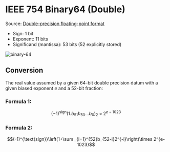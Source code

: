 # IEEE 754 Binary64 (Double)

Source: [Double-precision floating-point format](https://en.wikipedia.org/wiki/Double-precision_floating-point_format)

- Sign: 1 bit
- Exponent: 11 bits
- Significand (mantissa): 53 bits (52 explicitly stored)

![binary-64](https://user-images.githubusercontent.com/80301412/228359369-9090a259-e227-472e-8826-0e614069bc0f.png)

## Conversion

The real value assumed by a given 64-bit double precision datum with a given
biased exponent $e$ and a 52-bit fraction:

### Formula 1:

$$(-1)^{\text{sign}}(1.b_{51}b_{50}...b_{0})_{2}\times 2^{e-1023}$$

### Formula 2:

$$(-1)^{\text{sign}}\left(1+\sum _{i=1}^{52}b_{52-i}2^{-i}\right)\times 2^{e-1023}$$
